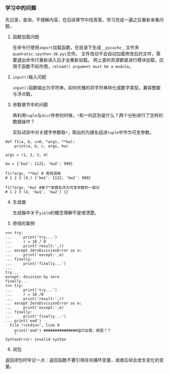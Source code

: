 ### 学习中的问题

先记录，查询，不理解内容，在后续章节中找答案，学习完成一遍之后重新来看问题。

1. 函数加载问题

    在命令行使用`import`加载函数，在目录下生成`__pycache__`文件夹`quadratic.cpython-38.pyc`文件。
    文件改动不会自动加载修改后的文件，需要退出命令行重新进入后才会重新加载。
    网上查的资源都是进行模块加载，应用于函数不起作用，`reload() argument must be a module`。

2. `input()`输入问题

    `input()`函数输出为字符串，如何优雅的将字符串转化成数字类型。兼容整数与浮点数。

3. 参数章节中的问题

    再利用`tuple`与`dict`传参的时候，`*`和`**`的区别是什么？两个分别进行了怎样的数据操作？

    实际试验中对关键字参数取`*`，取出的为键名组进`tuple`中作为可变参数。

```
def f1(a, b, c=0, *args, **kw):
    print(a, b, c, args, kw)

args = (1, 2, 3, 4)

kw = {'kw1': 1122, 'kw2': 990}

f1(*args, **kw) # 常规调用
# 1 2 3 (4,) {'kw1': 1122, 'kw2': 990}

f1(*args, *kw) #单个*取键名作为可变参数的一部分
# 1 2 3 (4, 'kw1', 'kw2') {}
```

4. 生成器

    生成器中关于`yield`的概念理解不是很清楚。

5. 奇怪的案例

```
>>> try:
...     print('try...')
...     r = 10 / 0
...     print('result:',r)
... except ZeroDivisionError as e:
...     print('except:',e)
... finally:
...     print('finally...')
...
try...
except: division by zero
finally...
>>> try:
...     print('try...')
...     r = 10 /0
...     print('result:',r)
... except ZeroDivisionError as e:
...     print('except:',e)
... finally:
...     print('finally...')
... print('end')
  File "<stdin>", line 9
    print('end') ###############运行出错，原因？？
    ^
SyntaxError: invalid syntax
```

6. 闭包

返回闭包时牢记一点：返回函数不要引用任何循环变量，或者后续会发生变化的变量。
